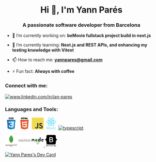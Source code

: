 <h1 align="center">Hi 👋, I'm Yann Parés</h1>
<h3 align="center">A passionate software developer from Barcelona</h3>




- 🔭 I’m currently working on:  **beMovie fullstack project build in next.js**

- 🌱 I’m currently learning:  **Next.js and REST APIs,  and enhancing my testing knowledge with Vitest**

- 📫 How to reach me:  **yannpares@gmail.com**

- ⚡ Fun fact:  **Always with coffee**

<h3 align="left">Connect with me:</h3>
<p align="left">
<a href="https://www.linkedin.com/in/ian-pares" target="_blank"><img align="center" src="https://raw.githubusercontent.com/rahuldkjain/github-profile-readme-generator/master/src/images/icons/Social/linked-in-alt.svg" alt="www.linkedin.com/in/ian-pares" height="30" width="40" /></a>
</p>
<h3 align="left">Languages and Tools:</h3>
<p align="left">  
<a href="https://www.w3schools.com/css/" target="_blank" rel="noreferrer"> <img src="https://raw.githubusercontent.com/devicons/devicon/master/icons/css3/css3-original-wordmark.svg" alt="css3" width="40" height="40"/></a>
<a href="https://www.w3.org/html/" target="_blank" rel="noreferrer"> <img src="https://raw.githubusercontent.com/devicons/devicon/master/icons/html5/html5-original-wordmark.svg" alt="html5" width="40" height="40"/></a> 
<a href="https://developer.mozilla.org/en-US/docs/Web/JavaScript" target="_blank" rel="noreferrer"> <img src="https://raw.githubusercontent.com/devicons/devicon/master/icons/javascript/javascript-original.svg" alt="javascript" width="40" height="40"/></a>
<a href="https://reactjs.org/" target="_blank" rel="noreferrer"> <img src="https://raw.githubusercontent.com/devicons/devicon/master/icons/react/react-original-wordmark.svg" alt="react" width="40" height="40"/></a> 
<a href="https://www.typescriptlang.org" target="_blank" rel="noreferrer"> <img src="https://upload.wikimedia.org/wikipedia/commons/thumb/4/4c/Typescript_logo_2020.svg/300px-Typescript_logo_2020.svg.png" alt="typescript" width="40" height="40"/></a> 

<a href="https://www.mongodb.com/" target="_blank" rel="noreferrer"> <img src="https://raw.githubusercontent.com/devicons/devicon/master/icons/mongodb/mongodb-original-wordmark.svg" alt="mongodb" width="40" height="40"/></a>
<a href="https://expressjs.com" target="_blank" rel="noreferrer"> <img src="https://raw.githubusercontent.com/devicons/devicon/master/icons/express/express-original-wordmark.svg" alt="express" width="40" height="40"/></a> 
<a href="https://nodejs.org" target="_blank" rel="noreferrer"> <img src="https://raw.githubusercontent.com/devicons/devicon/master/icons/nodejs/nodejs-original-wordmark.svg" alt="nodejs" width="40" height="40"/> </a> 
<a href="https://getbootstrap.com" target="_blank" rel="noreferrer"> <img src="https://raw.githubusercontent.com/devicons/devicon/master/icons/bootstrap/bootstrap-plain-wordmark.svg" alt="bootstrap" width="40" height="40"/></a>
</p>

<a href="https://app.daily.dev/yannAmarok"><img target="_blank" src="https://api.daily.dev/devcards/7c2a3f580ac846c7bc9569423b2843f4.png?r=05e" width="400" alt="Yann Pares's Dev Card"/></a>
